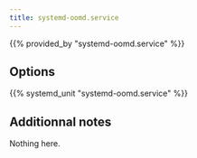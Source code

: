 ```yaml
---
title: systemd-oomd.service
---
```


{{% provided_by "systemd-oomd.service" %}}

## Options

{{% systemd_unit "systemd-oomd.service" %}}

## Additionnal notes

Nothing here.